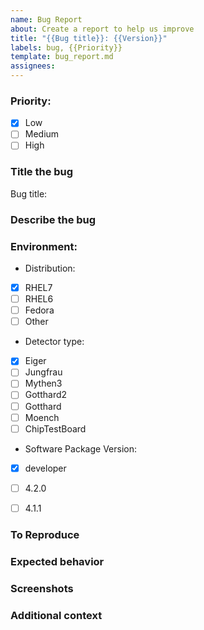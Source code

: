 ```yaml
---
name: Bug Report
about: Create a report to help us improve 
title: "{{Bug title}}: {{Version}}"
labels: bug, {{Priority}}
template: bug_report.md
assignees: 
---
```

<!--  Check an option by repacing space between brackets with an 'x' -->

### Priority:
- [x] Low
- [ ] Medium
- [ ] High

### Title the bug
Bug title: 

### Describe the bug
<!--  A clear and concise description of what the bug is -->

### Environment:

* Distribution: 
- [x] RHEL7
- [ ] RHEL6
- [ ] Fedora
- [ ] Other

* Detector type: 
- [x] Eiger
- [ ] Jungfrau
- [ ] Mythen3
- [ ] Gotthard2
- [ ] Gotthard
- [ ] Moench
- [ ] ChipTestBoard

* Software Package Version: 
- [x] developer
- [ ] 4.2.0
- [ ] 4.1.1


### To Reproduce
<!--  Steps to reproduce the behavior: -->

<!--  1. Go to '...' -->
<!--  2. Click on '....' -->
<!--  3. Scroll down to '....' -->
<!--  4. See error -->

### Expected behavior
<!--  A clear and concise description of what you expected to happen. -->

### Screenshots
<!--  If applicable, add screenshots to help explain your problem. -->


### Additional context
<!--  Add any other context about the problem here. -->
